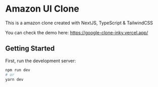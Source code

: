 # Amazon UI Clone
This is a amazon clone created with NextJS, TypeScript & TailwindCSS

You can check the demo here:
https://google-clone-inky.vercel.app/


## Getting Started

First, run the development server:

```bash
npm run dev
# or
yarn dev
```